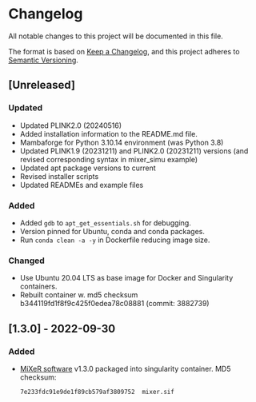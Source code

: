# Changelog

All notable changes to this project will be documented in this file.

The format is based on [Keep a Changelog](https://keepachangelog.com/en/1.0.0/),
and this project adheres to [Semantic Versioning](https://semver.org/spec/v2.0.0.html).

## [Unreleased]

### Updated

- Updated PLINK2.0 (20240516)
- Added installation information to the README.md file.
- Mambaforge for Python 3.10.14 environment (was Python 3.8)
- Updated PLINK1.9 (20231211) and PLINK2.0 (20231211) versions (and revised corresponding syntax in mixer_simu example)
- Updated apt package versions to current
- Revised installer scripts
- Updated READMEs and example files

### Added

- Added `gdb` to `apt_get_essentials.sh` for debugging.
- Version pinned for Ubuntu, conda and conda packages.
- Run `conda clean -a -y` in Dockerfile reducing image size.

### Changed

- Use Ubuntu 20.04 LTS as base image for Docker and Singularity containers.
- Rebuilt container w. md5 checksum b344119fd1f8f9c425f0edea78c08881 (commit: 3882739)


## [1.3.0] - 2022-09-30

### Added

- [MiXeR software](https://github.com/precimed/mixer) v1.3.0 packaged into singularity container. MD5 checksum:

  ```
  7e233fdc91e9de1f89cb579af3809752  mixer.sif
  ```

